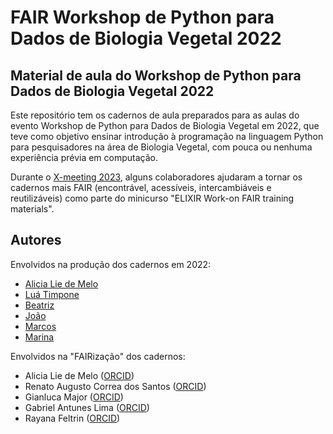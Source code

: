 # FAIR Workshop de Python para Dados de Biologia Vegetal 2022

## Material de aula do Workshop de Python para Dados de Biologia Vegetal 2022

Este repositório tem os cadernos de aula preparados para as aulas do evento Workshop de Python para Dados de Biologia Vegetal em 2022, que teve como objetivo ensinar introdução à programação na linguagem Python para pesquisadores na área de Biologia Vegetal, com pouca ou nenhuma experiência prévia em computação.

Durante o [X-meeting 2023](https://www.x-meeting.com/events/xm2023), alguns colaboradores ajudaram a tornar os cadernos mais FAIR (encontrável, acessíveis, intercambiáveis e reutilizáveis) como parte do minicurso "ELIXIR Work-on FAIR training materials".


## Autores

Envolvidos na produção dos cadernos em 2022:

 - [Alicia Lie de Melo]()
 - [Luá Timpone]()
 - [Beatriz]()
 - [João]()
 - [Marcos]()
 - [Marina]()

Envolvidos na "FAIRização" dos cadernos:

 - Alicia Lie de Melo ([ORCID](https://orcid.org/0000-0002-1712-5868))
 - Renato Augusto Correa dos Santos ([ORCID](https://orcid.org/0000-0003-0826-5479))
 - Gianluca Major ([ORCID](https://orcid.org/0009-0002-6224-5583))
 - Gabriel Antunes Lima ([ORCID](https://orcid.org/0009-0007-1278-8527))
 - Rayana Feltrin ([ORCID](https://orcid.org/0000-0002-4656-9062))
